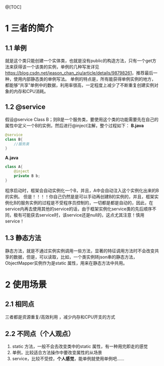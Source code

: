 ﻿@[TOC]
# 1 三者的简介
## 1.1 单例
就是这个类只能创建一个实体类，也就是没有public的构造方法，只有一个get方法来获得该一个该类的实例，单例的几种写发详见<https://blog.csdn.net/jeason_chan_zju/article/details/98798261>，推荐最后一种，使用内部静态类的单例写法。
单例的特点是，所有能获得单例实例的地方，都能够“共享”单例中的数据，利用率很高，一定程度上减少了不断重复创建实例对象的内存和CPU消耗。
## 1.2 @service
假设@service Class B；则B是一个服务类，要使用这个类的功能需要先在自己的属性中定义一个B的实例，然后进行@inject注解，整个过程如下：
**B.java**
```java
@service
class B{
	//服务类
}
```
**A.java**
```java
class A{
	@inject
	private B b;
}
```
程序启动时，框架会自动实例化一个B，并且，A中会自动注入这个实例化出来的B的实例。
但是！！！！你自己仍然是是可以手动再创建B的实例的，并且，框架实例化B的服务实例的过程是不受程序员控制的，一切都是都是自动的，因此，在service内再去使用其他的service的话，由于框架实例化service类的先后顺序不同，极有可能获去service时，该service还是null的，这点尤其注意！慎用service！
## 1.3 静态方法
静态方法，就是不通过实例实例调用一些方法，显著的特征调用方法时不会改变共享的数据，但是，可以读取，比如，一个类实例转json串的静态方法，ObjectMapper实例作为是static 属性，用来在静态方法中共用。
# 2 使用场景
## 2.1 相同点
三者都是资源重复/高效利用 ，减少内存和CPU开支的方式
## 2.2 不同点（个人观点）
1. static 方法，一般不会去改变类中的static 属性，有一种用完即走的感觉
2. 单例，比较适合方法操作中要改变属性的从场景
3. service，比较不受控，**个人感觉**，能单例就使用单例吧……



